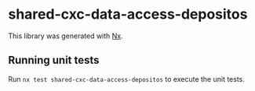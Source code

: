 # shared-cxc-data-access-depositos

This library was generated with [Nx](https://nx.dev).

## Running unit tests

Run `nx test shared-cxc-data-access-depositos` to execute the unit tests.

